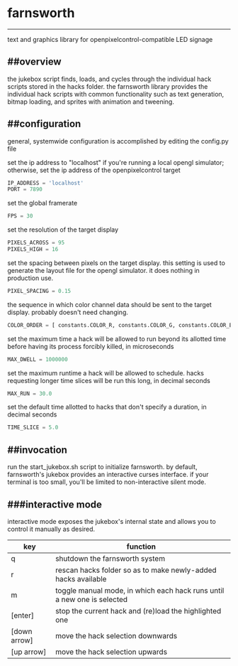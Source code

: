 # farnsworth
---
text and graphics library for openpixelcontrol-compatible LED signage

##overview
---
the jukebox script finds, loads, and cycles through the individual
hack scripts stored in the hacks folder. the farnsworth library provides
the individual hack scripts with common functionality such as text
generation, bitmap loading, and sprites with animation and tweening.

##configuration
---
general, systemwide configuration is accomplished by editing the
config.py file

set the ip address to "localhost" if you're running a local opengl
simulator; otherwise, set the ip address of the openpixelcontrol target

```python
IP_ADDRESS = 'localhost'
PORT = 7890
```
set the global framerate

```python
FPS = 30
```

set the resolution of the target display

```python
PIXELS_ACROSS = 95
PIXELS_HIGH = 16
```

set the spacing between pixels on the target display. this setting is
used to generate the layout file for the opengl simulator. it does
nothing in production use.

```python
PIXEL_SPACING = 0.15
```

the sequence in which color channel data should be sent to the target
display. probably doesn't need changing.

```python
COLOR_ORDER = [ constants.COLOR_R, constants.COLOR_G, constants.COLOR_B ]
```

set the maximum time a hack will be allowed to run beyond its allotted
time before having its process forcibly killed, in microseconds

```python
MAX_DWELL = 1000000
```

set the maximum runtime a hack will be allowed to schedule. hacks
requesting longer time slices will be run this long, in decimal seconds

```python
MAX_RUN = 30.0
```

set the default time allotted to hacks that don't specify a duration, in
decimal seconds

```python
TIME_SLICE = 5.0
```

##invocation
---
run the start_jukebox.sh script to initialize farnsworth. by default,
farnsworth's jukebox provides an interactive curses interface. if your
terminal is too small, you'll be limited to non-interactive silent mode.

###interactive mode
---
interactive mode exposes the jukebox's internal state and allows you to
control it manually as desired.

key | function
----|---------
q | shutdown the farnsworth system
r | rescan hacks folder so as to make newly-added hacks available
m | toggle manual mode, in which each hack runs until a new one is selected
[enter] | stop the current hack and (re)load the highlighted one
[down arrow] | move the hack selection downwards
[up arrow] | move the hack selection upwards
